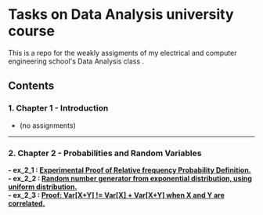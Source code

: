 # Tasks on Data Analysis university course
This is a repo for the weakly assigments of my electrical and computer engineering school's Data Analysis class . <br>
## Contents 
### 1. Chapter 1 - Introduction <br>
  - (no assignments)<br>
  ---
### 2. Chapter 2 - Probabilities and Random Variables <br>
  **- ex_2_1 : [Experimental Proof of Relative frequency Probability Definition.](https://github.com/mikalaki/dataAnalysisCourseTasks/blob/main/chapter%202/ex_2_1.m)** <br>
  **- ex_2_2 : [Random number generator from exponential distribution, using uniform distribution.](https://github.com/mikalaki/dataAnalysisCourseTasks/blob/main/chapter%202/ex_2_2.m)** <br>
  **- ex_2_3 : [Proof: Var[X+Y] != Var[X] + Var[X+Y] when X and Y are correlated.](https://github.com/mikalaki/dataAnalysisCourseTasks/blob/main/chapter%202/ex_2_3.m)** 
